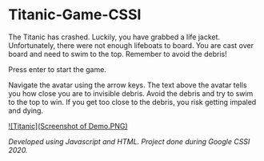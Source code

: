 # Titanic-Game-CSSI

The Titanic has crashed. Luckily, you have grabbed a life jacket.
Unfortunately, there were not enough lifeboats to board.
You are cast over board and need to swim to the top.
Remember to avoid the debris!


Press enter to start the game.

Navigate the avatar using the arrow keys. 
The text above the avatar tells you how close you are to invisible debris.
Avoid the debris and try to swim to the top to win.
If you get too close to the debris, you risk getting impaled and dying.

[![Titanic](Screenshot of Demo.PNG)](https://youtu.be/-O7jldpQppI "Titanic Demo")

*Developed using Javascript and HTML.*
*Project done during Google CSSI 2020.*

